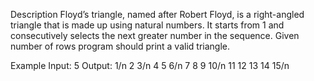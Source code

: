 Description
Floyd’s triangle, named after Robert Floyd, is a right-angled triangle that is made up using natural numbers. It starts from 1 and consecutively selects the next greater number in the sequence. Given number of rows program should print a valid triangle.

Example
Input: 5
Output:
1/n
2 3/n
4 5 6/n
7 8 9 10/n
11 12 13 14 15/n
